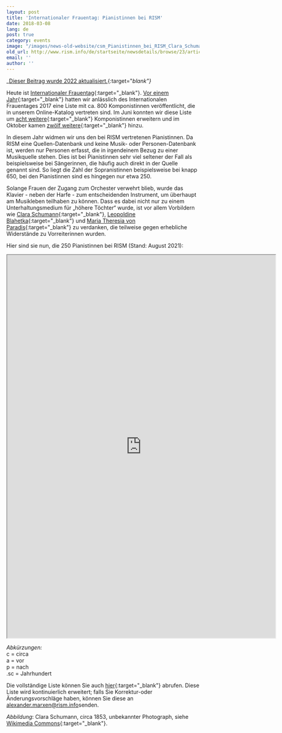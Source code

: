 ```yaml
---
layout: post
title: 'Internationaler Frauentag: Pianistinnen bei RISM'
date: 2018-03-08
lang: de
post: true
category: events
image: "/images/news-old-website/csm_Pianistinnen_bei_RISM_Clara_Schumann_1853_d73ea77a21.jpg"
old_url: http://www.rism.info/de/startseite/newsdetails/browse/23/article/64/international-womens-day-women-pianists-in-rism.html
email: ''
author: ''
---
```


_[Dieser Beitrag wurde 2022 aktualisiert.](/events/2022/03/08/international-womens-day-women-pianists-in-rism.html){:target="_blank"}_

Heute ist [Internationaler Frauentag](https://www.internationalwomensday.com/){:target="_blank"}. [Vor einem Jahr](/events/2017/03/08/international-womens-day-women-composers-in.html){:target="_blank"} hatten wir anlässlich des Internationalen Frauentages 2017 eine Liste mit ca. 800 Komponistinnen veröffentlicht, die in unserem Online-Katalog vertreten sind. Im Juni konnten wir diese Liste um [acht weitere](/new_at_rism/2017/06/29/eight-more-women-composers.html){:target="_blank"} Komponistinnen erweitern und im Oktober kamen [zwölf weitere](/new_at_rism/2017/10/19/twelve-more-women-composers.html){:target="_blank"} hinzu.

In diesem Jahr widmen wir uns den bei RISM vertretenen Pianistinnen. Da RISM eine Quellen-Datenbank und keine Musik- oder Personen-Datenbank ist, werden nur Personen erfasst, die in irgendeinem Bezug zu einer Musikquelle stehen. Dies ist bei Pianistinnen sehr viel seltener der Fall als beispielsweise bei Sängerinnen, die häufig auch direkt in der Quelle genannt sind. So liegt die Zahl der Sopranistinnen beispielsweise bei knapp 650, bei den Pianistinnen sind es hingegen nur etwa 250.

Solange Frauen der Zugang zum Orchester verwehrt blieb, wurde das Klavier - neben der Harfe - zum entscheidenden Instrument, um überhaupt am Musikleben teilhaben zu können. Dass es dabei nicht nur zu einem Unterhaltungsmedium für „höhere Töchter“ wurde, ist vor allem Vorbildern wie [Clara Schumann](https://opac.rism.info/search?View=rism&q=clara+schumann&Language=de){:target="_blank"}, [Leopoldine Blahetka](https://opac.rism.info/search?View=rism&q=Leopoldine+Blahetka&Language=de){:target="_blank"}  und [Maria Theresia von Paradis](https://opac.rism.info/search?View=rism&q=Maria+Theresia+von+Paradis&Language=de){:target="_blank"} zu verdanken, die teilweise gegen erhebliche Widerstände zu Vorreiterinnen wurden.

Hier sind sie nun, die 250 Pianistinnen bei RISM (Stand: August 2021):

<iframe src="https://docs.google.com/spreadsheets/d/e/2PACX-1vQOsk3Yk_-3TynlK78oqkJBF-RQYBtlqmJCLQOrMpma6UfiShVfkNNiBSE9OTc8ZNui0UtC7dsNSLaD/pubhtml?widget=true&amp;headers=false" width="700" height="1000"></iframe>


_Abkürzungen:_\
c = circa\
a = vor\
p = nach\
.sc = Jahrhundert

Die vollständige Liste können Sie auch [hier](https://www.google.com/fusiontables/DataSource?docid=1n_oOky_F-B1bWWvUZ-egP-RgbymvtP3UAYdytHX5){:target="_blank"} abrufen.
Diese Liste wird kontinuierlich erweitert; falls Sie Korrektur-oder Änderungsvorschläge haben, können Sie diese an [alexander.marxen@rism.info](mailto:alexander.marxen@rism.info)senden.

_Abbildung_: Clara Schumann, circa 1853, unbekannter Photograph, siehe [Wikimedia Commons](https://commons.wikimedia.org/w/index.php?curid=507751){:target="_blank"}.
